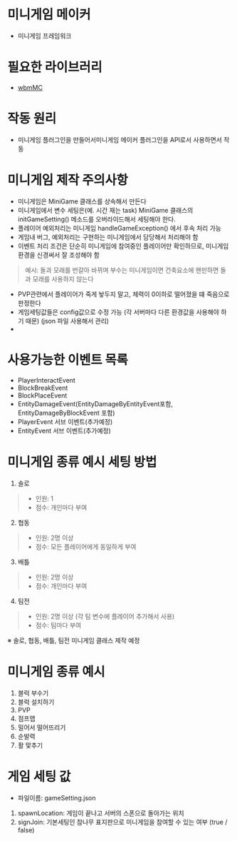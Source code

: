 # 미니게임 메이커
- 미니게임 프레임워크

# 필요한 라이브러리
- [wbmMC](https://github.com/worldbiomusic/wbmMC)

# 작동 원리
- 미니게임 플러그인을 만들어서미니게임 메이커 플러그인을 API로서 사용하면서 작동

# 미니게임 제작 주의사항
- 미니게임은 MiniGame 클래스를 상속해서 만든다
- 미니게임에서 변수 세팅은(예. 시간 재는 task) MiniGame 클래스의 initGameSetting() 메소드를 오버라이드해서 세팅해야 한다.
- 플레이어 예외처리는 미니게임 handleGameException() 에서 후속 처리 가능
- 게임내 버그, 예외처리는 구현하는 미니게임에서 담당해서 처리해야 함
- 이벤트 처리 조건은 단순히 미니게임에 참여중인 플레이어만 확인하므로, 미니게임 환경을 신경써서 잘 조성해야 함
> 예시: 돌과 모래를 번갈아 바뀌며 부수는 미니게임이면 건축요소에 왠만하면 돌과 모래를 사용하지 않는다
- PVP관련에서 플레이어가 죽게 놯두지 말고, 체력이 0이하로 떨어졌을 떄 죽음으로 판정한다
- 게임세팅값들은 config값으로 수정 가능 (각 서버마다 다른 환경값을 사용해야 하기 때문) (json 파일 사용해서 관리)
- 

# 사용가능한 이벤트 목록
- PlayerInteractEvent
- BlockBreakEvent
- BlockPlaceEvent
- EntityDamageEvent(EntityDamageByEntityEvent포함, EntityDamageByBlockEvent 포함)
- PlayerEvent 서브 이벤트(추가예정)
- EntityEvent 서브 이벤트(추가예정)

# 미니게임 종류 예시 세팅 방법
1. 솔로
> - 인원: 1
> - 점수: 개인마다 부여
2. 협동
> - 인원: 2명 이상
> - 점수: 모든 플레이어에게 동일하게 부여
3. 배틀
> - 인원: 2명 이상
> - 점수: 개인마다 부여
4. 팀전
> - 인원: 2명 이상 (각 팀 변수에 플레이어 추가해서 사용)
> - 점수: 팀마다 부여

※ 솔로, 협동, 배틀, 팀전 미니게임 클래스 제작 예정

# 미니게임 종류 예시
1. 블럭 부수기
2. 블럭 설치하기
3. PVP
4. 점프맵
5. 밀어서 떨어뜨리기
6. 순발력
7. 활 맟추기

# 게임 세팅 값
- 파일이름: gameSetting.json
1. spawnLocation: 게임이 끝나고 서버의 스폰으로 돌아가는 위치
2. signJoin: 기본세팅인 참나무 표지판으로 미니게임을 참여할 수 있는 여부 (true / false)




